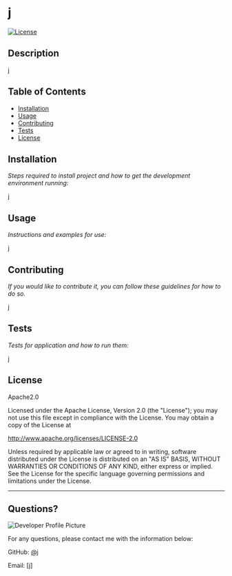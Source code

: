 # j
  [![License](http://img.shields.io/badge/License-Apache2.0-brightgreen.svg)](http://opensource.org/licenses/Apache2.0)
  ## Description

j
  ## Table of Contents
* [Installation](#installation)
* [Usage](#usage)
* [Contributing](#contributing)
* [Tests](#tests)
* [License](#license)
  

## Installation
      
*Steps required to install project and how to get the development environment running:*
      

j

## Usage 
      
*Instructions and examples for use:*
      
j

## Contributing
      
*If you would like to contribute it, you can follow these guidelines for how to do so.*
      
j

## Tests
      
*Tests for application and how to run them:*
      
j
  

## License
  
Apache2.0
  
Licensed under the Apache License, Version 2.0 (the "License");
you may not use this file except in compliance with the License.
You may obtain a copy of the License at

  http://www.apache.org/licenses/LICENSE-2.0

Unless required by applicable law or agreed to in writing, software
distributed under the License is distributed on an "AS IS" BASIS,
WITHOUT WARRANTIES OR CONDITIONS OF ANY KIND, either express or implied.
See the License for the specific language governing permissions and
limitations under the License.

  
---
    
## Questions?
    
![Developer Profile Picture](https://avatars2.githubusercontent.com/u/589410?v=4) 
    
For any questions, please contact me with the information below:
    
GitHub: [@j](https://api.github.com/users/j)
    
Email: [j]
